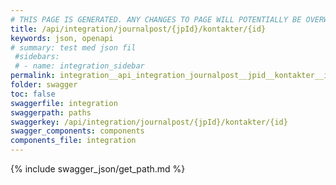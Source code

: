```yaml
---
# THIS PAGE IS GENERATED. ANY CHANGES TO PAGE WILL POTENTIALLY BE OVERWRITTEN.
title: /api/integration/journalpost/{jpId}/kontakter/{id}
keywords: json, openapi
# summary: test med json fil
 #sidebars: 
 # - name: integration_sidebar
permalink: integration__api_integration_journalpost__jpid__kontakter__id_.html
folder: swagger
toc: false
swaggerfile: integration
swaggerpath: paths
swaggerkey: /api/integration/journalpost/{jpId}/kontakter/{id}
swagger_components: components
components_file: integration
---
```

{% include swagger_json/get_path.md %}
